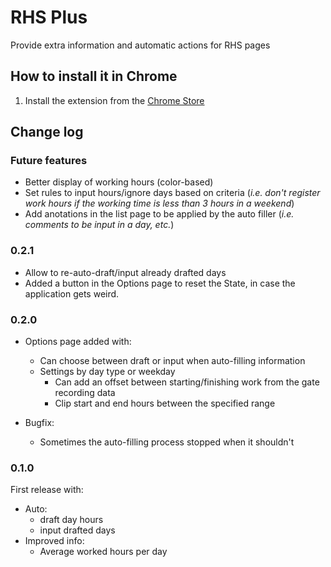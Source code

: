 # RHS Plus

Provide extra information and automatic actions for RHS pages

## How to install it in Chrome

1. Install the extension from the [Chrome Store](http://bit.ly/rhs-plus)

## Change log

### Future features

- Better display of working hours (color-based)
- Set rules to input hours/ignore days based on criteria (_i.e. don't register work hours if the working time is less than 3 hours in a weekend_)
- Add anotations in the list page to be applied by the auto filler (_i.e. comments to be input in a day, etc._)

### 0.2.1

- Allow to re-auto-draft/input already drafted days
- Added a button in the Options page to reset the State, in case the application gets weird.

### 0.2.0

- Options page added with:

  - Can choose between draft or input when auto-filling information
  - Settings by day type or weekday
    - Can add an offset between starting/finishing work from the gate recording data
    - Clip start and end hours between the specified range

- Bugfix:
  - Sometimes the auto-filling process stopped when it shouldn't

### 0.1.0

First release with:

- Auto:
  - draft day hours
  - input drafted days
- Improved info:
  - Average worked hours per day
